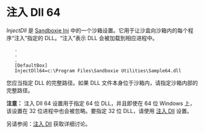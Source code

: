 # 注入 Dll 64

_InjectDll_ 是 [Sandboxie Ini](SandboxieIni.md) 中的一个沙箱设置。它用于让沙盒向沙箱内的每个程序“注入”指定的 DLL。“注入”表示 DLL 会被加载到相应进程中。
```
   .
   .
   .
   [DefaultBox]
   InjectDll64=c:\Program Files\Sandboxie Utilities\Sample64.dll
```

您应当指定 DLL 的完整路径。如果 DLL 文件本身位于沙箱内，请指定沙箱内部的完整路径。

**注意：** 注入 Dll 64 设置用于指定 64 位 DLL，并且即使在 64 位 Windows 上，该设置在 32 位进程中也会被忽略。要指定 32 位 DLL，请使用 [注入 Dll](InjectDll.md) 设置。

另请参阅：[注入 Dll](InjectDll.md) 获取详细讨论。